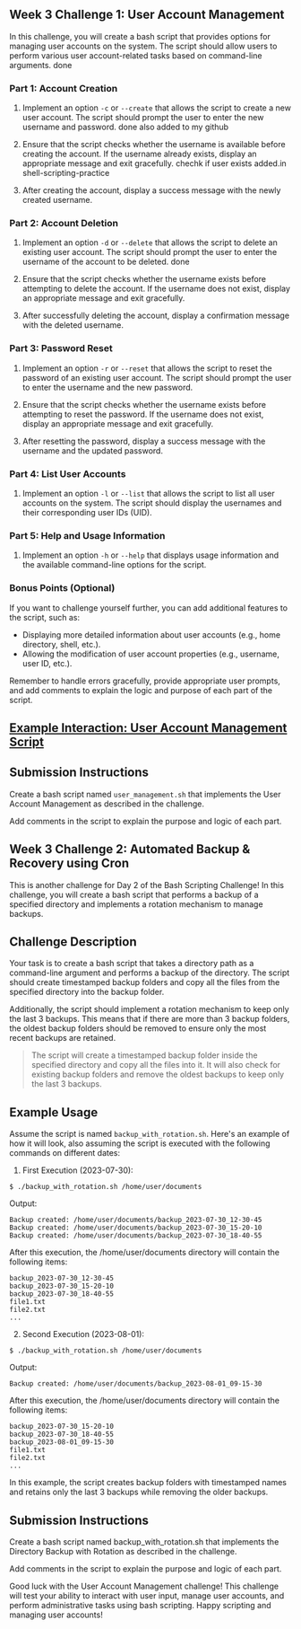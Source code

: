 ## Week 3 Challenge 1: User Account Management 

In this challenge, you will create a bash script that provides options for managing user accounts on the system. The script should allow users to perform various user account-related tasks based on command-line arguments.
done
### Part 1: Account Creation

1. Implement an option `-c` or `--create` that allows the script to create a new user account. The script should prompt the user to enter the new username and password.
done also added to my github

2. Ensure that the script checks whether the username is available before creating the account. If the username already exists, display an appropriate message and exit gracefully.
chechk if user exists added.in shell-scripting-practice
3. After creating the account, display a success message with the newly created username.

### Part 2: Account Deletion

1. Implement an option `-d` or `--delete` that allows the script to delete an existing user account. The script should prompt the user to enter the username of the account to be deleted.
done 
2. Ensure that the script checks whether the username exists before attempting to delete the account. If the username does not exist, display an appropriate message and exit gracefully.

3. After successfully deleting the account, display a confirmation message with the deleted username.

### Part 3: Password Reset

1. Implement an option `-r` or `--reset` that allows the script to reset the password of an existing user account. The script should prompt the user to enter the username and the new password.

2. Ensure that the script checks whether the username exists before attempting to reset the password. If the username does not exist, display an appropriate message and exit gracefully.

3. After resetting the password, display a success message with the username and the updated password.

### Part 4: List User Accounts

1. Implement an option `-l` or `--list` that allows the script to list all user accounts on the system. The script should display the usernames and their corresponding user IDs (UID).

### Part 5: Help and Usage Information

1. Implement an option `-h` or `--help` that displays usage information and the available command-line options for the script.

### Bonus Points (Optional)

If you want to challenge yourself further, you can add additional features to the script, such as:

- Displaying more detailed information about user accounts (e.g., home directory, shell, etc.).
- Allowing the modification of user account properties (e.g., username, user ID, etc.).

Remember to handle errors gracefully, provide appropriate user prompts, and add comments to explain the logic and purpose of each part of the script.

## [Example Interaction: User Account Management Script](./example_interaction_with_usr_acc_mgmt.md)


## Submission Instructions

Create a bash script named `user_management.sh` that implements the User Account Management as described in the challenge.

Add comments in the script to explain the purpose and logic of each part.

## Week 3 Challenge 2: Automated Backup & Recovery using Cron


This is another challenge for Day 2 of the Bash Scripting Challenge! In this challenge, you will create a bash script that performs a backup of a specified directory and implements a rotation mechanism to manage backups.

## Challenge Description

Your task is to create a bash script that takes a directory path as a command-line argument and performs a backup of the directory. The script should create timestamped backup folders and copy all the files from the specified directory into the backup folder.

Additionally, the script should implement a rotation mechanism to keep only the last 3 backups. This means that if there are more than 3 backup folders, the oldest backup folders should be removed to ensure only the most recent backups are retained.

> The script will create a timestamped backup folder inside the specified directory and copy all the files into it. It will also check for existing backup folders and remove the oldest backups to keep only the last 3 backups.

## Example Usage

Assume the script is named `backup_with_rotation.sh`. Here's an example of how it will look,
also assuming the script is executed with the following commands on different dates:

1. First Execution (2023-07-30):

```
$ ./backup_with_rotation.sh /home/user/documents
```

Output:

```
Backup created: /home/user/documents/backup_2023-07-30_12-30-45
Backup created: /home/user/documents/backup_2023-07-30_15-20-10
Backup created: /home/user/documents/backup_2023-07-30_18-40-55
```

After this execution, the /home/user/documents directory will contain the following items:

```
backup_2023-07-30_12-30-45
backup_2023-07-30_15-20-10
backup_2023-07-30_18-40-55
file1.txt
file2.txt
...
```

2. Second Execution (2023-08-01):

```
$ ./backup_with_rotation.sh /home/user/documents
```

Output:

```
Backup created: /home/user/documents/backup_2023-08-01_09-15-30
```

After this execution, the /home/user/documents directory will contain the following items:

```
backup_2023-07-30_15-20-10
backup_2023-07-30_18-40-55
backup_2023-08-01_09-15-30
file1.txt
file2.txt
...
```

In this example, the script creates backup folders with timestamped names and retains only the last 3 backups while removing the older backups.

## Submission Instructions

Create a bash script named backup_with_rotation.sh that implements the Directory Backup with Rotation as described in the challenge.

Add comments in the script to explain the purpose and logic of each part.


Good luck with the User Account Management challenge! This challenge will test your ability to interact with user input, manage user accounts, and perform administrative tasks using bash scripting. Happy scripting and managing user accounts!
